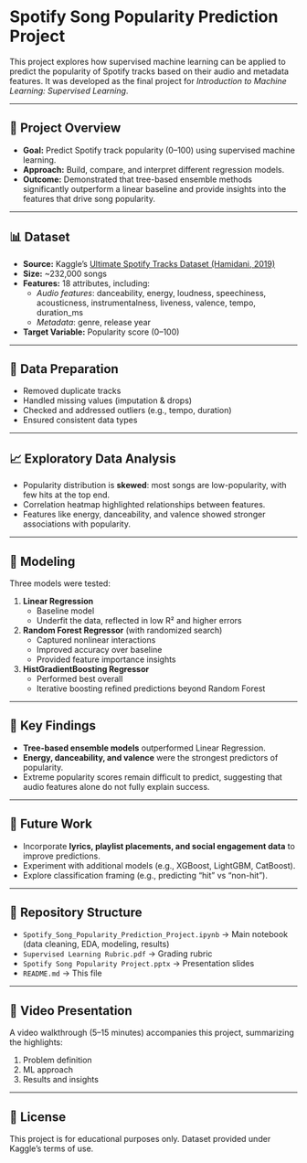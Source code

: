 # Spotify Song Popularity Prediction Project  

This project explores how supervised machine learning can be applied to predict the popularity of Spotify tracks based on their audio and metadata features. It was developed as the final project for *Introduction to Machine Learning: Supervised Learning*.  

---

## 📌 Project Overview  
- **Goal:** Predict Spotify track popularity (0–100) using supervised machine learning.  
- **Approach:** Build, compare, and interpret different regression models.  
- **Outcome:** Demonstrated that tree-based ensemble methods significantly outperform a linear baseline and provide insights into the features that drive song popularity.  

---

## 📊 Dataset  
- **Source:** Kaggle’s [Ultimate Spotify Tracks Dataset (Hamidani, 2019)](https://www.kaggle.com/datasets/zaheenhamidani/ultimate-spotify-tracks-db)  
- **Size:** ~232,000 songs  
- **Features:** 18 attributes, including:  
  - *Audio features*: danceability, energy, loudness, speechiness, acousticness, instrumentalness, liveness, valence, tempo, duration_ms  
  - *Metadata*: genre, release year  
- **Target Variable:** Popularity score (0–100)  

---

## 🧹 Data Preparation  
- Removed duplicate tracks  
- Handled missing values (imputation & drops)  
- Checked and addressed outliers (e.g., tempo, duration)  
- Ensured consistent data types  

---

## 📈 Exploratory Data Analysis  
- Popularity distribution is **skewed**: most songs are low-popularity, with few hits at the top end.  
- Correlation heatmap highlighted relationships between features.  
- Features like energy, danceability, and valence showed stronger associations with popularity.  

---

## 🤖 Modeling  
Three models were tested:  
1. **Linear Regression**  
   - Baseline model  
   - Underfit the data, reflected in low R² and higher errors  
2. **Random Forest Regressor** (with randomized search)  
   - Captured nonlinear interactions  
   - Improved accuracy over baseline  
   - Provided feature importance insights  
3. **HistGradientBoosting Regressor**  
   - Performed best overall  
   - Iterative boosting refined predictions beyond Random Forest  

---

## 🔑 Key Findings  
- **Tree-based ensemble models** outperformed Linear Regression.  
- **Energy, danceability, and valence** were the strongest predictors of popularity.  
- Extreme popularity scores remain difficult to predict, suggesting that audio features alone do not fully explain success.  

---

## 🚀 Future Work  
- Incorporate **lyrics, playlist placements, and social engagement data** to improve predictions.  
- Experiment with additional models (e.g., XGBoost, LightGBM, CatBoost).  
- Explore classification framing (e.g., predicting “hit” vs “non-hit”).  

---

## 📂 Repository Structure  
- `Spotify_Song_Popularity_Prediction_Project.ipynb` → Main notebook (data cleaning, EDA, modeling, results)  
- `Supervised Learning Rubric.pdf` → Grading rubric  
- `Spotify Song Popularity Project.pptx` → Presentation slides  
- `README.md` → This file  

---

## 🎥 Video Presentation  
A video walkthrough (5–15 minutes) accompanies this project, summarizing the highlights:  
1. Problem definition  
2. ML approach  
3. Results and insights  

---

## 📜 License  
This project is for educational purposes only. Dataset provided under Kaggle’s terms of use.  
